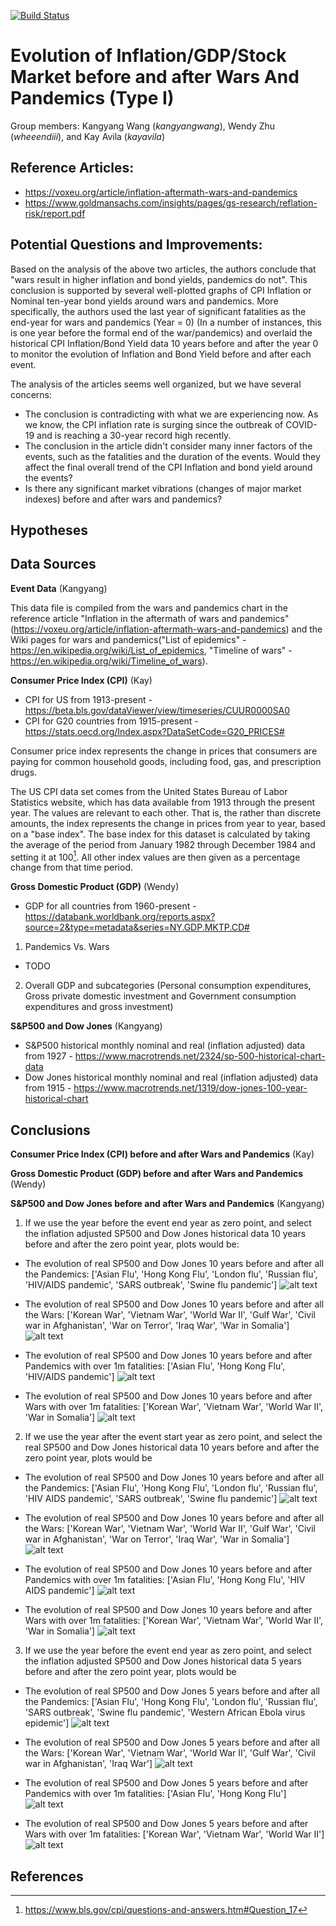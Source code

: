 [![Build Status](https://app.travis-ci.com/wheeendiii/2021Fall_finals.svg?branch=main)](https://app.travis-ci.com/wheeendiii/2021Fall_finals)
# Evolution of Inflation/GDP/Stock Market before and after Wars And Pandemics (Type I)

Group members: Kangyang Wang (*kangyangwang*), Wendy Zhu (*wheeendiii*), and Kay Avila (*kayavila*)

## Reference Articles:
* https://voxeu.org/article/inflation-aftermath-wars-and-pandemics
* https://www.goldmansachs.com/insights/pages/gs-research/reflation-risk/report.pdf

## Potential Questions and Improvements:

Based on the analysis of the above two articles, the authors conclude that "wars result in higher inflation and bond yields, 
pandemics do not". This conclusion is supported by several well-plotted graphs of CPI Inflation or Nominal ten-year bond 
yields around wars and pandemics. More specifically, the authors used the last year of significant fatalities as the 
end-year for wars and pandemics (Year = 0) (In a number of instances, this is one year before the formal end of the 
war/pandemics) and overlaid the historical CPI Inflation/Bond Yield data 10 years before and after the year 0 to monitor
the evolution of Inflation and Bond Yield before and after each event.

The analysis of the articles seems well organized, but we have several concerns:
* The conclusion is contradicting with what we are experiencing now. As we know, the CPI inflation rate is surging since the 
outbreak of COVID-19 and is reaching a 30-year record high recently.
* The conclusion in the article didn't consider many inner factors of the events, such as the fatalities and the duration of the events. 
Would they affect the final overall trend of the CPI Inflation and bond yield around the events?
* Is there any significant market vibrations (changes of major market indexes) before and after wars and pandemics?

## Hypotheses



## Data Sources
**Event Data** (Kangyang)

This data file is compiled from the wars and pandemics chart in the reference article "Inflation in the aftermath of wars and pandemics" (https://voxeu.org/article/inflation-aftermath-wars-and-pandemics) and the Wiki pages for wars and pandemics("List of epidemics" - https://en.wikipedia.org/wiki/List_of_epidemics, "Timeline of wars" - https://en.wikipedia.org/wiki/Timeline_of_wars).

**Consumer Price Index (CPI)** (Kay)
* CPI for US from 1913-present - https://beta.bls.gov/dataViewer/view/timeseries/CUUR0000SA0
* CPI for G20 countries from 1915-present -  https://stats.oecd.org/Index.aspx?DataSetCode=G20_PRICES# 

Consumer price index represents the change in prices that consumers are paying for common household goods, including food, gas, and prescription drugs.

The US CPI data set comes from the United States Bureau of Labor Statistics website, which has data available from 1913 through the present year.  The values are relevant to each other. That is, the rather than discrete amounts, the index represents the change in prices from year to year, based on a "base index".  The base index for this dataset is calculated by taking the average of the period from January 1982 through December 1984 and setting it at 100[^1].  All other index values are then given as a percentage change from that time period.

**Gross Domestic Product (GDP)** (Wendy)
* GDP for all countries from 1960-present - https://databank.worldbank.org/reports.aspx?source=2&type=metadata&series=NY.GDP.MKTP.CD#

1. Pandemics Vs. Wars
* TODO
2. Overall GDP and subcategories (Personal consumption expenditures, Gross private domestic investment and Government consumption expenditures and gross investment)


**S&P500 and Dow Jones** (Kangyang)
* S&P500 historical monthly nominal and real (inflation adjusted) data from 1927 - https://www.macrotrends.net/2324/sp-500-historical-chart-data
* Dow Jones historical monthly nominal and real (inflation adjusted) data from 1915 - https://www.macrotrends.net/1319/dow-jones-100-year-historical-chart

## Conclusions

**Consumer Price Index (CPI) before and after Wars and Pandemics** (Kay)

**Gross Domestic Product (GDP) before and after Wars and Pandemics** (Wendy)

**S&P500 and Dow Jones before and after Wars and Pandemics** (Kangyang)

1. If we use the year before the event end year as zero point, and select the inflation adjusted SP500 and Dow Jones historical data 10 years before and after the zero point year, plots would be:

* The evolution of real SP500 and Dow Jones 10 years before and after all the Pandemics:
['Asian Flu', 'Hong Kong Flu', 'London flu', 'Russian flu', 'HIV/AIDS pandemic', 'SARS outbreak', 'Swine flu pandemic']
![alt text](https://github.com/wheeendiii/2021Fall_finals/blob/main/Plots/StockIndex/10y_year_before_end_year_real_all_pandemics.png)

* The evolution of real SP500 and Dow Jones 10 years before and after all the Wars:
['Korean War', 'Vietnam War', 'World War II', 'Gulf War', 'Civil war in Afghanistan', 'War on Terror', 'Iraq War', 'War in Somalia']
![alt text](https://github.com/wheeendiii/2021Fall_finals/blob/main/Plots/StockIndex/10y_year_before_end_year_real_all_wars.png)

* The evolution of real SP500 and Dow Jones 10 years before and after Pandemics with over 1m fatalities:
['Asian Flu', 'Hong Kong Flu', 'HIV/AIDS pandemic']
![alt text](https://github.com/wheeendiii/2021Fall_finals/blob/main/Plots/StockIndex/10y_year_before_end_year_real_pandemics_over_1m_fatalities.png)

* The evolution of real SP500 and Dow Jones 10 years before and after Wars with over 1m fatalities:
['Korean War', 'Vietnam War', 'World War II', 'War in Somalia']
![alt text](https://github.com/wheeendiii/2021Fall_finals/blob/main/Plots/StockIndex/10y_year_before_end_year_real_wars_over_1m_fatalities.png)

2. If we use the year after the event start year as zero point, and select the real SP500 and Dow Jones historical data 10 years before and after the zero point year, plots would be

* The evolution of real SP500 and Dow Jones 10 years before and after all the Pandemics:
['Asian Flu', 'Hong Kong Flu', 'London flu', 'Russian flu', 'HIV AIDS pandemic', 'SARS outbreak', 'Swine flu pandemic']
![alt text](https://github.com/wheeendiii/2021Fall_finals/blob/main/Plots/StockIndex/10y_year_after_start_year_real_all_pandemics.png)

* The evolution of real SP500 and Dow Jones 10 years before and after all the Wars:
['Korean War', 'Vietnam War', 'World War II', 'Gulf War', 'Civil war in Afghanistan', 'War on Terror', 'Iraq War', 'War in Somalia']
![alt text](https://github.com/wheeendiii/2021Fall_finals/blob/main/Plots/StockIndex/10y_year_after_start_year_real_all_wars.png)

* The evolution of real SP500 and Dow Jones 10 years before and after Pandemics with over 1m fatalities:
['Asian Flu', 'Hong Kong Flu', 'HIV AIDS pandemic']
![alt text](https://github.com/wheeendiii/2021Fall_finals/blob/main/Plots/StockIndex/10y_year_after_start_year_real_pandemics_over_1m_fatalities.png)

* The evolution of real SP500 and Dow Jones 10 years before and after Wars with over 1m fatalities:
['Korean War', 'Vietnam War', 'World War II', 'War in Somalia']
![alt text](https://github.com/wheeendiii/2021Fall_finals/blob/main/Plots/StockIndex/10y_year_after_start_year_real_wars_over_1m_fatalities.png)

3. If we use the year before the event end year as zero point, and select the inflation adjusted SP500 and Dow Jones historical data 5 years before and after the zero point year, plots would be

* The evolution of real SP500 and Dow Jones 5 years before and after all the Pandemics:
['Asian Flu', 'Hong Kong Flu', 'London flu', 'Russian flu', 'SARS outbreak', 'Swine flu pandemic', 'Western African Ebola virus epidemic']
![alt text](https://github.com/wheeendiii/2021Fall_finals/blob/main/Plots/StockIndex/5y_year_before_end_year_real_all_pandemics.png)

* The evolution of real SP500 and Dow Jones 5 years before and after all the Wars:
['Korean War', 'Vietnam War', 'World War II', 'Gulf War', 'Civil war in Afghanistan', 'Iraq War']
![alt text](https://github.com/wheeendiii/2021Fall_finals/blob/main/Plots/StockIndex/5y_year_before_end_year_real_all_wars.png)


* The evolution of real SP500 and Dow Jones 5 years before and after Pandemics with over 1m fatalities:
['Asian Flu', 'Hong Kong Flu']
![alt text](https://github.com/wheeendiii/2021Fall_finals/blob/main/Plots/StockIndex/5y_year_before_end_year_real_pandemics_over_1m_fatalities.png)


* The evolution of real SP500 and Dow Jones 5 years before and after Wars with over 1m fatalities:
['Korean War', 'Vietnam War', 'World War II']
![alt text](https://github.com/wheeendiii/2021Fall_finals/blob/main/Plots/StockIndex/5y_year_before_end_year_real_wars_over_1m_fatalities.png)



## References
[^1]: https://www.bls.gov/cpi/questions-and-answers.htm#Question_17
